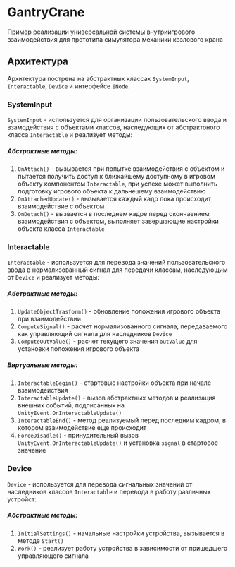 # GantryCrane
Пример реализации универсальной системы внутриигрового взаимодействия для прототипа симулятора механики козлового крана 

## Архитектура
Архитектура пострена на абстрактных классах `SystemInput`, `Interactable`, `Device` и интерфейсе `INode`.

### SystemInput
`SystemInput` - используется для организации пользовательского ввода и взамодействия с объектами классов, наследующих от абстрактоного класса `Interactable` и реализует методы:
##### Абстрактные методы:
1. `OnAttach()` - вызывается при попытке взаимодействия с объектом и пытается получить доступ к ближайшему доступному в игровом объекту компонентом `Interactable`, при успехе может выполнить подготовку игрового объекта к дальнешему взаимодействию
2. `OnAttachedUpdate()` - вызывается каждый кадр пока происходит взаимодействие с объектом
3. `OnDetach()` - вызвается в последнем кадре перед окончаением взаимодействия с объектом, выполняет завершающие настройки объекта класса `Interactable`

### Interactable
`Interactable` - используется для перевода значений пользовательского ввода в нормализованный сигнал для передачи классам, наследующим от `Device` и реализует методы:
##### Абстрактные методы:
1. `UpdateObjectTrasform()` - обновление положения игрового объекта при взаимодействии
2. `ComputeSignal()` - расчет нормализованного сигнала, передаваемого как управляющий сигнала для наследников `Device`
3. `ComputeOutValue()` - расчет текущего значения `outValue` для установки положения игрового объекта
##### Виртуальные методы:
1. `InteractableBegin()` - стартовые настройки объекта при начале взаимодействия
2. `InteractableUpdate()` - вызов абстрактных методов и реализация внешних событий, подписанных на `UnityEvent.OnInteractableUpdate()`
3. `InteractableEnd()` - метод реализуемый перед последним кадром, в котором взаимодействие еще происходит
4. `ForceDisadle()` - принудительный вызов `UnityEvent.OnInteractableUpdate()` и установка `signal` в стартовое значение

### Device
`Device` - используется для перевода сигнальных значений от наследников классов `Interactable` и перевода в работу различных устройст:
##### Абстрактные методы:
1. `InitialSettings()` - начальные настройки устройства, вызывается в методе `Start()`
2. `Work()` - реализует работу устройства в зависимости от пришедшего управляющего сигнала
